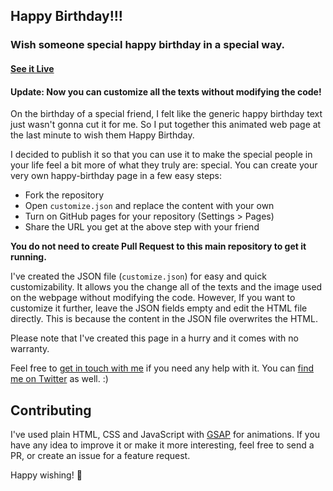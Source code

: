 ## Happy Birthday!!!

### Wish someone special happy birthday in a special way.

#### [See it Live](https://honeyww.github.io/happy-birthday/)

#### Update: Now you can customize all the texts without modifying the code!

On the birthday of a special friend, I felt like the generic happy birthday text just wasn't gonna cut it for me. So I put together this animated web page at the last minute to wish them Happy Birthday.

I decided to publish it so that you can use it to make the special people in your life feel a bit more of what they truly are: special.
You can create your very own happy-birthday page in a few easy steps:

* Fork the repository
* Open `customize.json` and replace the content with your own
* Turn on GitHub pages for your repository (Settings > Pages)
* Share the URL you get at the above step with your friend

**You do not need to create Pull Request to this main repository to get it running.**

I've created the JSON file (`customize.json`) for easy and quick customizability. It allows you the change all of the texts and the image used on the webpage without modifying the code. However, If you want to customize it further, leave the JSON fields empty and edit the HTML file directly. This is because the content in the JSON file overwrites the HTML.

Please note that I've created this page in a hurry and it comes with no warranty.

Feel free to [get in touch with me](mailto:afiur.fahim@gmail.com) if you need any help with it. You can [find me on Twitter](https://twitter.com/faahim01) as well. :)


## Contributing

I've used plain HTML, CSS and JavaScript with [GSAP](https://greensock.com/gsap) for animations.
If you have any idea to improve it or make it more interesting, feel free to send a PR, or create an issue for a feature request.

Happy wishing! 🎉
